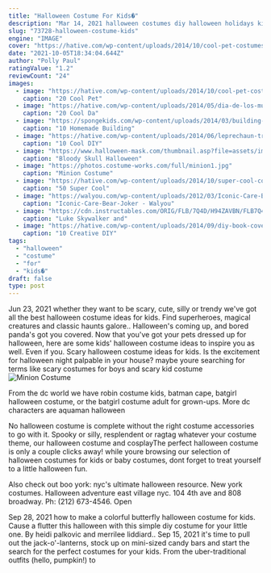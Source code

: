 ```yaml
---
title: "Halloween Costume For Kids�"
description: "Mar 14, 2021 halloween costumes diy halloween holidays kids diy halloween costumes your kids will love it's that time of year again when you have to choose between spending a small"
slug: "73728-halloween-costume-kids"
engine: "IMAGE"
cover: "https://hative.com/wp-content/uploads/2014/10/cool-pet-costumes/9-cool-pet-costumes.jpg"
date: "2021-10-05T18:34:04.644Z"
author: "Polly Paul"
ratingValue: "1.2"
reviewCount: "24"
images:
  - image: "https://hative.com/wp-content/uploads/2014/10/cool-pet-costumes/9-cool-pet-costumes.jpg"
    caption: "20 Cool Pet"
  - image: "https://hative.com/wp-content/uploads/2014/05/dia-de-los-muertos/18-dia-de-los-muertos-make-up.jpg"
    caption: "20 Cool Da"
  - image: "https://spongekids.com/wp-content/uploads/2014/03/building-paper-roll-crafts/12-homemade-castle.jpg"
    caption: "10 Homemade Building"
  - image: "https://hative.com/wp-content/uploads/2014/06/leprechaun-trap-ideas/11-leprechaun-trap-ideas.jpg"
    caption: "10 Cool DIY"
  - image: "https://www.halloween-mask.com/thumbnail.asp?file=assets/images/morb/13/bloody_skull_m37116morb.jpg&maxx=500&maxy=0"
    caption: "Bloody Skull Halloween"
  - image: "https://photos.costume-works.com/full/minion1.jpg"
    caption: "Minion Costume"
  - image: "https://hative.com/wp-content/uploads/2014/10/super-cool-costume-ideas/33-smurfette-costume.jpg"
    caption: "50 Super Cool"
  - image: "https://walyou.com/wp-content/uploads/2012/03/Iconic-Care-Bear-Joker.jpg"
    caption: "Iconic-Care-Bear-Joker - Walyou"
  - image: "https://cdn.instructables.com/ORIG/FLB/7Q4D/H94ZAVBN/FLB7Q4DH94ZAVBN.jpg?frame=1"
    caption: "Luke Skywalker and"
  - image: "https://hative.com/wp-content/uploads/2014/09/diy-book-cover-ideas/4-old-books-make-great-journals.jpg"
    caption: "10 Creative DIY"
tags:
  - "halloween"
  - "costume"
  - "for"
  - "kids�"
draft: false
type: post
---
```


Jun 23, 2021 whether they want to be scary, cute, silly or trendy we've got all the best halloween costume ideas for kids. Find superheroes, magical creatures and classic haunts galore.. Halloween's coming up, and bored panda's got you covered. Now that you've got your pets dressed up for halloween, here are some kids' halloween costume ideas to inspire you as well. Even if you. Scary halloween costume ideas for kids. Is the excitement for halloween night palpable in your house? maybe youre searching for terms like scary costumes for boys and scary kid costume
![Minion Costume](https://photos.costume-works.com/full/minion1.jpg "Minion Costume")

From the dc world we have robin costume kids, batman cape, batgirl halloween costume, or the batgirl costume adult for grown-ups. More dc characters are aquaman halloween
<!--inArticleAds-->

<!--galleryOne-->

No halloween costume is complete without the right costume accessories to go with it. Spooky or silly, resplendent or ragtag  whatever your costume theme, our halloween costume and cosplayThe perfect halloween costume is only a couple clicks away! while youre browsing our selection of halloween costumes for kids or baby costumes, dont forget to treat yourself to a little halloween fun.
<!--inArticleAds-->

<!--galleryTwo-->

Also check out boo york: nyc's ultimate halloween resource. New york costumes. Halloween adventure east village nyc. 104 4th ave and 808 broadway. Ph: (212) 673-4546. Open
<!--galleryThree-->

Sep 28, 2021 how to make a colorful butterfly halloween costume for kids. Cause a flutter this halloween with this simple diy costume for your little one. By heidi palkovic and merrilee liddiard.. Sep 15, 2021 it's time to pull out the jack-o'-lanterns, stock up on mini-sized candy bars and start the search for the perfect costumes for your kids. From the uber-traditional outfits (hello, pumpkin!) to